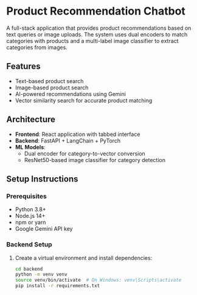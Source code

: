 # Product Recommendation Chatbot

A full-stack application that provides product recommendations based on text queries or image uploads. The system uses dual encoders to match categories with products and a multi-label image classifier to extract categories from images.

## Features

- Text-based product search
- Image-based product search
- AI-powered recommendations using Gemini
- Vector similarity search for accurate product matching

## Architecture

- **Frontend**: React application with tabbed interface
- **Backend**: FastAPI + LangChain + PyTorch
- **ML Models**: 
  - Dual encoder for category-to-vector conversion
  - ResNet50-based image classifier for category detection

## Setup Instructions

### Prerequisites

- Python 3.8+
- Node.js 14+
- npm or yarn
- Google Gemini API key

### Backend Setup

1. Create a virtual environment and install dependencies:
   ```bash
   cd backend
   python -m venv venv
   source venv/bin/activate  # On Windows: venv\Scripts\activate
   pip install -r requirements.txt